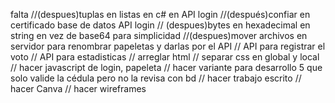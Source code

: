 falta
//(despues)tuplas en listas en c# en API login
//(después)confiar en certificado base de datos API login
// (despues)bytes en hexadecimal en string en vez de base64 para simplicidad 
//(despues)mover archivos en servidor para renombrar papeletas y darlas por el API
// API para registrar el voto
// API para estadisticas
// arreglar html
// separar css en global y local
// hacer javascript de login, papeleta
// hacer variante para desarrollo 5 que solo valide la cédula pero no la revisa con bd
// hacer trabajo escrito
// hacer Canva
// hacer wireframes
